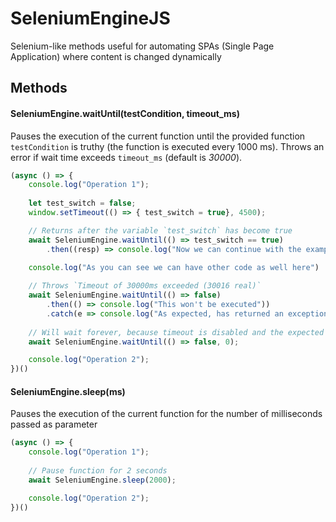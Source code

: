 # SeleniumEngineJS
Selenium-like methods useful for automating SPAs (Single Page Application) where content is changed dynamically

## Methods
#### SeleniumEngine.waitUntil(testCondition, timeout_ms)
Pauses the execution of the current function until the provided function `testCondition` is truthy (the function is executed every 1000 ms). Throws an error if wait time exceeds `timeout_ms` (default is _30000_).
```javascript
(async () => {
    console.log("Operation 1");
    
    let test_switch = false;
    window.setTimeout(() => { test_switch = true}, 4500);

    // Returns after the variable `test_switch` has become true
    await SeleniumEngine.waitUntil(() => test_switch == true)
        .then((resp) => console.log("Now we can continue with the example. We have waited for %d ms", resp.time));
    
    console.log("As you can see we can have other code as well here")

    // Throws `Timeout of 30000ms exceeded (30016 real)`
    await SeleniumEngine.waitUntil(() => false)
        .then(() => console.log("This won't be executed"))
        .catch(e => console.log("As expected, has returned an exception: %o", e));
    
    // Will wait forever, because timeout is disabled and the expected condition is NEVER met
    await SeleniumEngine.waitUntil(() => false, 0);

    console.log("Operation 2");
})()
```

#### SeleniumEngine.sleep(ms)
Pauses the execution of the current function for the number of milliseconds passed as parameter
```javascript
(async () => {
    console.log("Operation 1");
    
    // Pause function for 2 seconds
    await SeleniumEngine.sleep(2000);

    console.log("Operation 2");
})()
```
